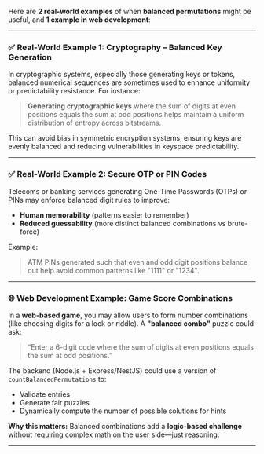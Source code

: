 Here are **2 real-world examples** of when **balanced permutations** might be useful, and **1 example in web development**:

---

### ✅ **Real-World Example 1: Cryptography – Balanced Key Generation**

In cryptographic systems, especially those generating keys or tokens, balanced numerical sequences are sometimes used to enhance uniformity or predictability resistance. For instance:

> **Generating cryptographic keys** where the sum of digits at even positions equals the sum at odd positions helps maintain a uniform distribution of entropy across bitstreams.

This can avoid bias in symmetric encryption systems, ensuring keys are evenly balanced and reducing vulnerabilities in keyspace predictability.

---

### ✅ **Real-World Example 2: Secure OTP or PIN Codes**

Telecoms or banking services generating One-Time Passwords (OTPs) or PINs may enforce balanced digit rules to improve:

* **Human memorability** (patterns easier to remember)
* **Reduced guessability** (more distinct balanced combinations vs brute-force)

Example:

> ATM PINs generated such that even and odd digit positions balance out help avoid common patterns like "1111" or "1234".

---

### 🌐 **Web Development Example: Game Score Combinations**

In a **web-based game**, you may allow users to form number combinations (like choosing digits for a lock or riddle). A **"balanced combo"** puzzle could ask:

> “Enter a 6-digit code where the sum of digits at even positions equals the sum at odd positions.”

The backend (Node.js + Express/NestJS) could use a version of `countBalancedPermutations` to:

* Validate entries
* Generate fair puzzles
* Dynamically compute the number of possible solutions for hints

**Why this matters:** Balanced combinations add a **logic-based challenge** without requiring complex math on the user side—just reasoning.

---
